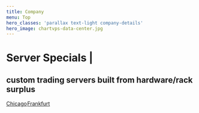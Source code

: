 ```yaml
---
title: Company
menu: Top
hero_classes: 'parallax text-light company-details'
hero_image: chartvps-data-center.jpg
---
```


<div class="intro-wrapper">
  <div class="intro">
    <h1><strong>Server Specials</strong> | <script>document.write(new Date().toDateString().substr(4, 6));</script></h1>
    <h2>custom trading servers built from hardware/rack surplus</h2>
    <div class="planchoice">
<a class="take-tour" id="vps-choice" href="#chicago" style="
    border-right: 1px solid#FFF;
    border-radius: 0;
">Chicago</a><a class="take-tour" id="dedicated-choice" href="#frankfurt">Frankfurt</a></div></div></div>